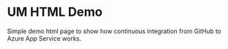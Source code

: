 # UM HTML Demo
Simple demo html page to show how continuous integration from GitHub to Azure App Service works. 

